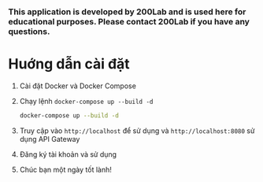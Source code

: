 ### This application is developed by 200Lab and is used here for educational purposes. Please contact 200Lab if you have any questions.

# Huớng dẫn cài đặt

1. Cài đặt Docker và Docker Compose
2. Chạy lệnh `docker-compose up --build -d`

   ```bash
   docker-compose up --build -d
   ```

3. Truy cập vào `http://localhost` để sử dụng và `http://localhost:8080` sử dụng API Gateway
4. Đăng ký tài khoản và sử dụng
5. Chúc bạn một ngày tốt lành!
